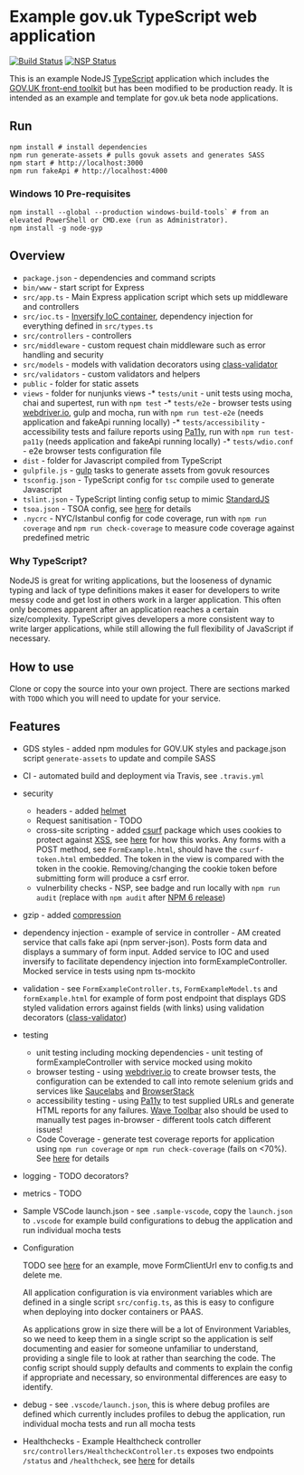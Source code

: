 # Example gov.uk TypeScript web application

[![Build Status](https://travis-ci.org/KainosSoftwareLtd/govuk_nodejs_typescript_example.svg?branch=master)](https://travis-ci.org/KainosSoftwareLtd/govuk_nodejs_typescript_example) [![NSP Status](https://nodesecurity.io/orgs/kainosnodeexamples/projects/9cbfc674-5539-4e40-bea0-c088fbfe4581/badge)](https://nodesecurity.io/orgs/kainosnodeexamples/projects/9cbfc674-5539-4e40-bea0-c088fbfe4581)

This is an example NodeJS [TypeScript](https://www.typescriptlang.org/) application which includes the [GOV.UK front-end toolkit](https://github.com/alphagov/govuk_frontend_toolkit) but has been modified to be production ready. It is intended as an example and template for gov.uk beta node applications.

## Run

```
npm install # install dependencies
npm run generate-assets # pulls govuk assets and generates SASS
npm start # http://localhost:3000
npm run fakeApi # http://localhost:4000
```

### Windows 10 Pre-requisites

```
npm install --global --production windows-build-tools` # from an elevated PowerShell or CMD.exe (run as Administrator).
npm install -g node-gyp
```

## Overview

* `package.json` - dependencies and command scripts
* `bin/www` - start script for Express
* `src/app.ts` - Main Express application script which sets up middleware and controllers
* `src/ioc.ts` - [Inversify IoC container](https://www.npmjs.com/package/inversify), dependency injection for everything defined in `src/types.ts`
* `src/controllers` - controllers
* `src/middleware` - custom request chain middleware such as error handling and security
* `src/models` - models with validation decorators using [class-validator](https://www.npmjs.com/package/class-validator)
* `src/validators` - custom validators and helpers
* `public` - folder for static assets
* `views` - folder for nunjunks views
-* `tests/unit` - unit tests using mocha, chai and supertest, run with `npm test`
-* `tests/e2e` - browser tests using [webdriver.io](http://webdriver.io/), gulp and mocha, run with `npm run test-e2e` (needs application and fakeApi running locally)
-* `tests/accessibility` - accessibility tests and failure reports using [Pa11y](http://pa11y.org/), run with `npm run test-pa11y` (needs application and fakeApi running locally)
-* `tests/wdio.conf` - e2e browser tests configuration file
* `dist` - folder for Javascript compiled from TypeScript
* `gulpfile.js` - [gulp](https://gulpjs.com/) tasks to generate assets from govuk resources
* `tsconfig.json` - TypeScript config for `tsc` compile used to generate Javascript
* `tslint.json` - TypeScript linting config setup to mimic [StandardJS](https://standardjs.com/)
* `tsoa.json` - TSOA config, see [here](https://github.com/lukeautry/tsoa) for details
* `.nycrc` - NYC/Istanbul config for code coverage, run with `npm run coverage` and `npm run check-coverage` to measure code coverage against predefined metric

### Why TypeScript?

NodeJS is great for writing applications, but the looseness of dynamic typing and lack of type definitions makes it easer for developers to write messy code and get lost in others work in a larger application. This often only becomes apparent after an application reaches a certain size/complexity. TypeScript gives developers a more consistent way to write larger applications, while still allowing the full flexibility of JavaScript if necessary.

## How to use

Clone or copy the source into your own project. There are sections marked with `TODO` which you will need to update for your service.

## Features

* GDS styles - added npm modules for GOV.UK styles and package.json script `generate-assets` to update and compile SASS
* CI - automated build and deployment via Travis, see `.travis.yml`
* security
  * headers - added [helmet](https://www.npmjs.com/package/helmet)
  * Request sanitisation - TODO
  * cross-site scripting - added [csurf](https://github.com/expressjs/csurf) package which uses cookies to protect against [XSS](https://www.owasp.org/index.php/Cross-site_Scripting_(XSS)), see [here](https://github.com/pillarjs/understanding-csrf) for how this works. Any forms with a POST method, see `FormExample.html`, should have the `csurf-token.html` embedded. The token in the view is compared with the token in the cookie. Removing/changing the cookie token before submitting form will produce a csrf error.
  * vulnerbility checks - NSP, see badge and run locally with `npm run audit` (replace with `npm audit` after [NPM 6 release](https://medium.com/npm-inc/announcing-npm-6-5d0b1799a905))
* gzip - added [compression](https://www.npmjs.com/package/compression)
* dependency injection - example of service in controller - AM created service that calls fake api (npm server-json). Posts form data and displays a summary of form input. Added service to IOC and used inversify to facilitate dependency injection into formExampleController. Mocked service in tests using npm ts-mockito
* validation - see `FormExampleController.ts`, `FormExampleModel.ts` and `formExample.html` for example of form post endpoint that displays GDS styled validation errors against fields (with links) using validation decorators ([class-validator](https://www.npmjs.com/package/class-validator))
* testing
  * unit testing including mocking dependencies - unit testing of formExampleController with service mocked using mokito
  * browser testing - using [webdriver.io](http://webdriver.io/) to create browser tests, the configuration can be extended to call into remote selenium grids and services like [Saucelabs](https://saucelabs.com/) and [BrowserStack](https://www.browserstack.com/)
  * accessibility testing - using [Pa11y](http://pa11y.org/) to test supplied URLs and generate HTML reports for any failures. [Wave Toolbar](https://wave.webaim.org/extension/) also should be used to manually test pages in-browser - different tools catch different issues!
  * Code Coverage - generate test coverage reports for application using `npm run coverage` or `npm run check-coverage` (fails on <70%). See [here](https://istanbul.js.org/docs/tutorials/mocha/) for details
* logging - TODO decorators?
* metrics - TODO
* Sample VSCode launch.json - see `.sample-vscode`, copy the `launch.json` to `.vscode` for example build configurations to debug the application and run individual mocha tests
* Configuration

    TODO see [here](https://github.com/ministryofjustice/apvs-external-web/blob/develop/config.js) for an example, move FormClientUrl env to config.ts and delete me.

    All application configuration is via environment variables which are defined in a single script `src/config.ts`, as this is easy to configure when deploying into docker containers or PAAS.

    As applications grow in size there will be a lot of Environment Variables, so we need to keep them in a single script so the application is self documenting and easier for someone unfamiliar to understand, providing a single file to look at rather than searching the code. The config script should supply defaults and comments to explain the config if appropriate and necessary, so environmental differences are easy to identify.
* debug - see `.vscode/launch.json`, this is where debug profiles are defined which currently includes profiles to debug the application, run individual mocha tests and run all mocha tests
* Healthchecks - Example Healthcheck controller `src/controllers/HealthcheckController.ts` exposes two endpoints `/status` and `/healthcheck`, see [here](https://stevenwilliamalexander.wordpress.com/2017/09/19/service-healthcheck-pattern/) for details
